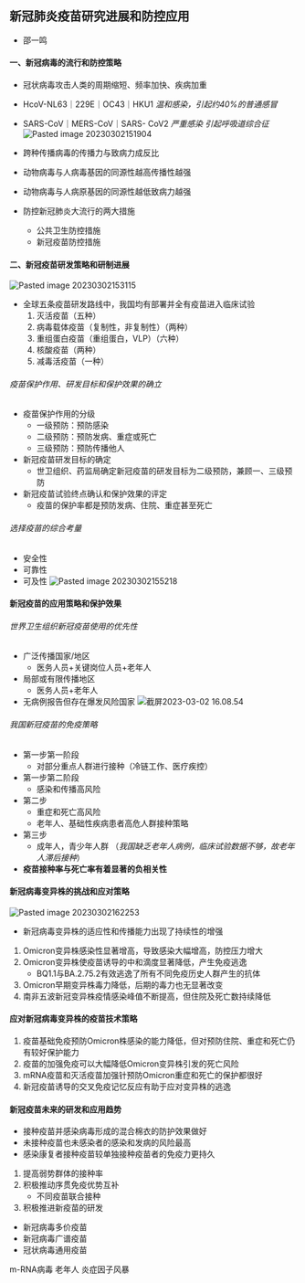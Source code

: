 ## 新冠肺炎疫苗研究进展和防控应用
- 邵一鸣
#### 一、新冠病毒的流行和防控策略
- 冠状病毒攻击人类的周期缩短、频率加快、疾病加重
- HcoV-NL63｜229E｜OC43｜HKU1 *温和感染，引起约40%的普通感冒*
- SARS-CoV｜MERS-CoV｜SARS- CoV2 *严重感染 引起呼吸道综合征*
![Pasted image 20230302151904](https://obsidian-1324475548.cos.ap-beijing.myqcloud.com/Pasted%20image%2020230302151904.png)
- 跨种传播病毒的传播力与致病力成反比
- 动物病毒与人病毒基因的同源性越高传播性越强
- 动物病毒与人病原基因的同源性越低致病力越强

- 防控新冠肺炎大流行的两大措施
	- 公共卫生防控措施
	- 新冠疫苗防控措施

#### 二、新冠疫苗研发策略和研制进展
![Pasted image 20230302153115](https://obsidian-1324475548.cos.ap-beijing.myqcloud.com/Pasted%20image%2020230302153115.png)
- 全球五条疫苗研发路线中，我国均有部署并全有疫苗进入临床试验
	1. 灭活疫苗（五种）
	2. 病毒载体疫苗（复制性，非复制性）（两种）
	3. 重组蛋白疫苗（重组蛋白，VLP）（六种）
	4. 核酸疫苗（两种）
	5. 减毒活疫苗（一种）

###### 疫苗保护作用、研发目标和保护效果的确立
- 疫苗保护作用的分级
	- 一级预防：预防感染
	- 二级预防：预防发病、重症或死亡
	- 三级预防：预防传播他人
- 新冠疫苗研发目标的确定
	- 世卫组织、药监局确定新冠疫苗的研发目标为二级预防，兼顾一、三级预防
- 新冠疫苗试验终点确认和保护效果的评定
	- 疫苗的保护率都是预防发病、住院、重症甚至死亡
###### 选择疫苗的综合考量
- 安全性
- 可靠性
- 可及性
![Pasted image 20230302155218](https://obsidian-1324475548.cos.ap-beijing.myqcloud.com/Pasted%20image%2020230302155218.png)

#### 新冠疫苗的应用策略和保护效果
###### 世界卫生组织新冠疫苗使用的优先性
- 广泛传播国家/地区
	- 医务人员+关键岗位人员+老年人
- 局部或有限传播地区
	- 医务人员+老年人
- 无病例报告但存在爆发风险国家
![截屏2023-03-02 16.08.54](https://obsidian-1324475548.cos.ap-beijing.myqcloud.com/%E6%88%AA%E5%B1%8F2023-03-02%2016.08.54.png)
###### 我国新冠疫苗的免疫策略
- 第一步第一阶段
	- 对部分重点人群进行接种（冷链工作、医疗疾控）
- 第一步第二阶段
	- 感染和传播高风险
- 第二步
	- 重症和死亡高风险
	- 老年人、基础性疾病患者高危人群接种策略
- 第三步
	- 成年人，青少年人群
（*我国缺乏老年人病例，临床试验数据不够，故老年人滞后接种*）
- **疫苗接种率与死亡率有着显著的负相关性**
#### 新冠病毒变异株的挑战和应对策略
![Pasted image 20230302162253](https://obsidian-1324475548.cos.ap-beijing.myqcloud.com/Pasted%20image%2020230302162253.png)
- 新冠病毒变异株的适应性和传播能力出现了持续性的增强
1. Omicron变异株感染性显著增高，导致感染大幅增高，防控压力增大
2. Omicron变异株使疫苗诱导的中和滴度显著降低，产生免疫逃逸
	- BQ1.1与BA.2.75.2有效逃逸了所有不同免疫历史人群产生的抗体
3. Omicron早期变异株毒力降低，后期的毒力也无显著改变
4. 南非五波新冠变异株疫情感染峰值不断提高，但住院及死亡数持续降低
#### 应对新冠病毒变异株的疫苗技术策略
1. 疫苗基础免疫预防Omicron株感染的能力降低，但对预防住院、重症和死亡仍有较好保护能力
2. 疫苗的加强免疫可以大幅降低Omicron变异株引发的死亡风险
3. mRNA疫苗和灭活疫苗加强针预防Omicron重症和死亡的保护都很好
4. 新冠疫苗诱导的交叉免疫记忆反应有助于应对变异株的逃逸
#### 新冠疫苗未来的研发和应用趋势
- 接种疫苗并感染病毒形成的混合棉衣的防护效果做好
- 未接种疫苗也未感染者的感染和发病的风险最高
- 感染康复者接种疫苗较单独接种疫苗者的免疫力更持久
1. 提高弱势群体的接种率
2. 积极推动序贯免疫优势互补
	- 不同疫苗联合接种
3. 积极推进新疫苗的研发


- 新冠病毒多价疫苗
- 新冠病毒广谱疫苗
- 冠状病毒通用疫苗

m-RNA病毒 老年人 炎症因子风暴



